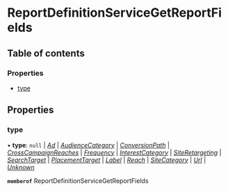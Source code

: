 # ReportDefinitionServiceGetReportFields


## Table of contents

### Properties

- [type](reportdefinitionservicegetreportfields.md#type)

## Properties

### type

• **type**: ``null`` \| [*Ad*](./enums/reportdefinitionservicetype.md#ad) \| [*AudienceCategory*](./enums/reportdefinitionservicetype.md#audiencecategory) \| [*ConversionPath*](./enums/reportdefinitionservicetype.md#conversionpath) \| [*CrossCampaignReaches*](./enums/reportdefinitionservicetype.md#crosscampaignreaches) \| [*Frequency*](./enums/reportdefinitionservicetype.md#frequency) \| [*InterestCategory*](./enums/reportdefinitionservicetype.md#interestcategory) \| [*SiteRetargeting*](./enums/reportdefinitionservicetype.md#siteretargeting) \| [*SearchTarget*](./enums/reportdefinitionservicetype.md#searchtarget) \| [*PlacementTarget*](./enums/reportdefinitionservicetype.md#placementtarget) \| [*Label*](./enums/reportdefinitionservicetype.md#label) \| [*Reach*](./enums/reportdefinitionservicetype.md#reach) \| [*SiteCategory*](./enums/reportdefinitionservicetype.md#sitecategory) \| [*Url*](./enums/reportdefinitionservicetype.md#url) \| [*Unknown*](./enums/reportdefinitionservicetype.md#unknown)

**`memberof`** ReportDefinitionServiceGetReportFields
